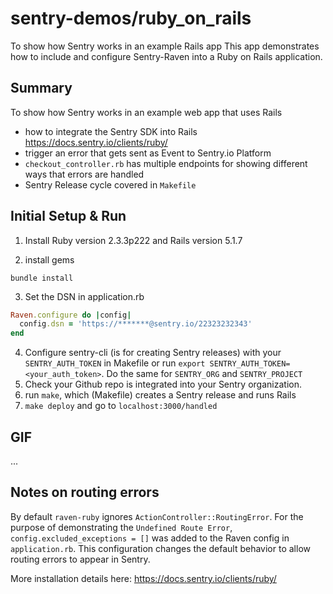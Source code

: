 # sentry-demos/ruby_on_rails
To show how Sentry works in an example Rails app
This app demonstrates how to include and configure Sentry-Raven into a Ruby on Rails application.

## Summary
To show how Sentry works in an example web app that uses Rails
- how to integrate the Sentry SDK into Rails https://docs.sentry.io/clients/ruby/
- trigger an error that gets sent as Event to Sentry.io Platform
- `checkout_controller.rb` has multiple endpoints for showing different ways that errors are handled
- Sentry Release cycle covered in `Makefile`

## Initial Setup & Run
1. Install Ruby version 2.3.3p222 and Rails version 5.1.7

2. install gems

```
bundle install
```

3. Set the DSN in application.rb

``` ruby
Raven.configure do |config|
  config.dsn = 'https://*******@sentry.io/22323232343'
end
```

4. Configure sentry-cli (is for creating Sentry releases) with your `SENTRY_AUTH_TOKEN` in Makefile or run `export SENTRY_AUTH_TOKEN=<your_auth_token>`. Do the same for `SENTRY_ORG` and `SENTRY_PROJECT`
5. Check your Github repo is integrated into your Sentry organization.
6. run `make`, which (Makefile) creates a Sentry release and runs Rails
7. `make deploy` and go to `localhost:3000/handled`
## GIF
...


## Notes on routing errors
By default `raven-ruby` ignores `ActionController::RoutingError`. For the purpose of demonstrating the `Undefined Route Error`, ```config.excluded_exceptions = []``` was added to the Raven config in `application.rb`. This configuration changes the default behavior to allow routing errors to appear in Sentry.

More installation details here: https://docs.sentry.io/clients/ruby/
